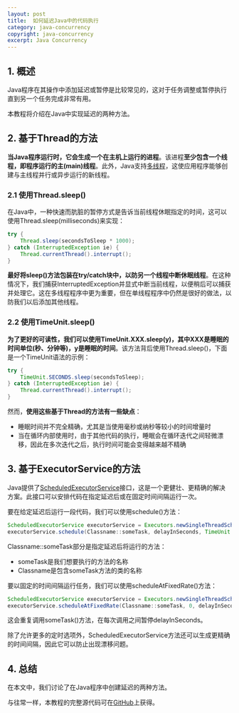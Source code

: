 ```yaml
---
layout: post
title:  如何延迟Java中的代码执行
category: java-concurrency
copyright: java-concurrency
excerpt: Java Concurrency
---
```


## 1. 概述

Java程序在其操作中添加延迟或暂停是比较常见的，这对于任务调整或暂停执行直到另一个任务完成非常有用。

本教程将介绍在Java中实现延迟的两种方法。

## 2. 基于Thread的方法

**当Java程序运行时，它会生成一个在主机上运行的进程**。该进程**至少包含一个线程，即程序运行的主(main)线程**。此外，Java支持[多线程](https://www.baeldung.com/java-thread-lifecycle)，这使应用程序能够创建与主线程并行或异步运行的新线程。

### 2.1 使用Thread.sleep()

在Java中，一种快速而肮脏的暂停方式是告诉当前线程休眠指定的时间，这可以使用Thread.sleep(milliseconds)来实现：

```java
try {
    Thread.sleep(secondsToSleep * 1000);
} catch (InterruptedException ie) {
    Thread.currentThread().interrupt();
}
```

**最好将sleep()方法包装在try/catch块中，以防另一个线程中断休眠线程**。在这种情况下，我们捕获InterruptedException并显式中断当前线程，以便稍后可以捕获并处理它。这在多线程程序中更为重要，但在单线程程序中仍然是很好的做法，以防我们以后添加其他线程。

### 2.2 使用TimeUnit.sleep()

**为了更好的可读性，我们可以使用TimeUnit.XXX.sleep(y)，其中XXX是睡眠的时间单位(秒、分钟等)，y是睡眠的时间**。该方法背后使用Thread.sleep()，下面是一个TimeUnit语法的示例：

```java
try {
    TimeUnit.SECONDS.sleep(secondsToSleep);
} catch (InterruptedException ie) {
    Thread.currentThread().interrupt();
}
```

然而，**使用这些基于Thread的方法有一些缺点**：

+ 睡眠时间并不完全精确，尤其是当使用毫秒或纳秒等较小的时间增量时
+ 当在循环内部使用时，由于其他代码的执行，睡眠会在循环迭代之间轻微漂移，因此在多次迭代之后，执行时间可能会变得越来越不精确

## 3. 基于ExecutorService的方法

Java提供了[ScheduledExecutorService](https://www.baeldung.com/java-executor-service-tutorial)接口，这是一个更健壮、更精确的解决方案。此接口可以安排代码在指定延迟后或在固定时间间隔运行一次。

要在给定延迟后运行一段代码，我们可以使用schedule()方法：

```java
ScheduledExecutorService executorService = Executors.newSingleThreadScheduledExecutor();
executorService.schedule(Classname::someTask, delayInSeconds, TimeUnit.SECONDS);
```

Classname::someTask部分是指定延迟后将运行的方法：

+ someTask是我们想要执行的方法的名称
+ Classname是包含someTask方法的类的名称

要以固定的时间间隔运行任务，我们可以使用scheduleAtFixedRate()方法：

```java
ScheduledExecutorService executorService = Executors.newSingleThreadScheduledExecutor();
executorService.scheduleAtFixedRate(Classname::someTask, 0, delayInSeconds, TimeUnit.SECONDS);
```

这会重复调用someTask()方法，在每次调用之间暂停delayInSeconds。

除了允许更多的定时选项外，ScheduledExecutorService方法还可以生成更精确的时间间隔，因此它可以防止出现漂移问题。

## 4. 总结

在本文中，我们讨论了在Java程序中创建延迟的两种方法。

与往常一样，本教程的完整源代码可在[GitHub](https://github.com/tuyucheng7/taketoday-tutorial4j/tree/master/java-core-modules/java-concurrency-basic-2)上获得。